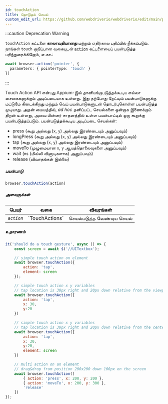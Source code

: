 ```yaml
---
id: touchAction
title: தொடுதல் செயல்
custom_edit_url: https://github.com/webdriverio/webdriverio/edit/main/packages/webdriverio/src/commands/browser/touchAction.ts
---
```


:::caution Deprecation Warning

`touchAction` கட்டளை __காலாவதியானது__ மற்றும் எதிர்கால பதிப்பில் நீக்கப்படும்.
நாங்கள் `touch` குறிப்பான வகையுடன் [`action`](/docs/api/browser/action) கட்டளையைப் பயன்படுத்த பரிந்துரைக்கிறோம், எ.கா.:

```ts
await browser.action('pointer', {
  parameters: { pointerType: 'touch' }
})
```

:::

Touch Action API என்பது Appium-இல் தானியங்குபடுத்தக்கூடிய எல்லா சைகைகளுக்கும் அடிப்படையாக உள்ளது.
இது தற்போது நேட்டிவ் பயன்பாடுகளுக்கு மட்டுமே கிடைக்கிறது மற்றும் வெப் பயன்பாடுகளுடன் தொடர்புகொள்ள பயன்படுத்த முடியாது.
அதன் மையத்தில், _ad hoc_ தனிப்பட்ட செயல்களை ஒன்றாக இணைக்கும் திறன் உள்ளது, அவை பின்னர்
சாதனத்தில் உள்ள பயன்பாட்டில் ஒரு கூறுக்கு பயன்படுத்தப்படும். பயன்படுத்தக்கூடிய அடிப்படை செயல்கள்:

- press (கூறு அல்லது (`x`, `y`) அல்லது இரண்டையும் அனுப்பவும்)
- longPress (கூறு அல்லது (`x`, `y`) அல்லது இரண்டையும் அனுப்பவும்)
- tap (கூறு அல்லது (`x`, `y`) அல்லது இரண்டையும் அனுப்பவும்)
- moveTo (முழுமையான `x`, `y` ஆயத்தொலைவுகளை அனுப்பவும்)
- wait (`ms` (மில்லி வினாடிகளாக) அனுப்பவும்)
- release (விவாதங்கள் இல்லை)

##### பயன்பாடு

```js
browser.touchAction(action)
```

##### அளவுருக்கள்

<table>
  <thead>
    <tr>
      <th>பெயர்</th><th>வகை</th><th>விவரங்கள்</th>
    </tr>
  </thead>
  <tbody>
    <tr>
      <td><code><var>action</var></code></td>
      <td>`TouchActions`</td>
      <td>செயல்படுத்த வேண்டிய செயல்</td>
    </tr>
  </tbody>
</table>

##### உதாரணம்

```js title="touchAction.js"
it('should do a touch gesture', async () => {
    const screen = await $('//UITextbox');

    // simple touch action on element
    await browser.touchAction({
        action: 'tap',
        element: screen
    });

    // simple touch action x y variables
    // tap location is 30px right and 20px down relative from the viewport
    await browser.touchAction({
        action: 'tap',
        x: 30,
        y:20
    })

    // simple touch action x y variables
    // tap location is 30px right and 20px down relative from the center of the element
    await browser.touchAction({
        action: 'tap',
        x: 30,
        y:20,
        element: screen
    })

    // multi action on an element
    // drag&drop from position 200x200 down 100px on the screen
    await browser.touchAction([
        { action: 'press', x: 200, y: 200 },
        { action: 'moveTo', x: 200, y: 300 },
        'release'
    ])
});
```
